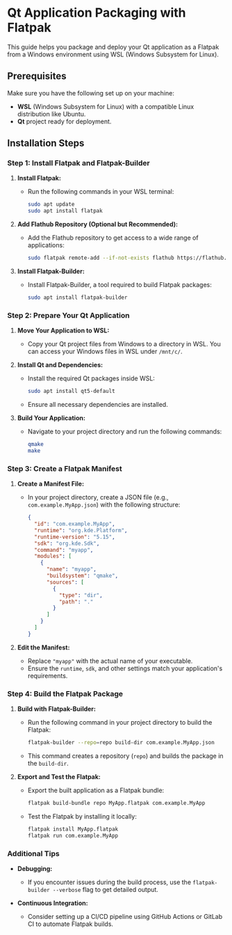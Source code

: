 # Qt Application Packaging with Flatpak

This guide helps you package and deploy your Qt application as a Flatpak from a Windows environment using WSL (Windows Subsystem for Linux).

## Prerequisites
Make sure you have the following set up on your machine:
- **WSL** (Windows Subsystem for Linux) with a compatible Linux distribution like Ubuntu.
- **Qt** project ready for deployment.

## Installation Steps

### Step 1: Install Flatpak and Flatpak-Builder

1. **Install Flatpak:**
   - Run the following commands in your WSL terminal:
     ```bash
     sudo apt update
     sudo apt install flatpak
     ```

2. **Add Flathub Repository (Optional but Recommended):**
   - Add the Flathub repository to get access to a wide range of applications:
     ```bash
     sudo flatpak remote-add --if-not-exists flathub https://flathub.org/repo/flathub.flatpakrepo
     ```

3. **Install Flatpak-Builder:**
   - Install Flatpak-Builder, a tool required to build Flatpak packages:
     ```bash
     sudo apt install flatpak-builder
     ```

### Step 2: Prepare Your Qt Application

1. **Move Your Application to WSL:**
   - Copy your Qt project files from Windows to a directory in WSL. You can access your Windows files in WSL under `/mnt/c/`.

2. **Install Qt and Dependencies:**
   - Install the required Qt packages inside WSL:
     ```bash
     sudo apt install qt5-default
     ```
   - Ensure all necessary dependencies are installed.

3. **Build Your Application:**
   - Navigate to your project directory and run the following commands:
     ```bash
     qmake
     make
     ```

### Step 3: Create a Flatpak Manifest

1. **Create a Manifest File:**
   - In your project directory, create a JSON file (e.g., `com.example.MyApp.json`) with the following structure:
     ```json
     {
       "id": "com.example.MyApp",
       "runtime": "org.kde.Platform",
       "runtime-version": "5.15",
       "sdk": "org.kde.Sdk",
       "command": "myapp",
       "modules": [
         {
           "name": "myapp",
           "buildsystem": "qmake",
           "sources": [
             {
               "type": "dir",
               "path": "."
             }
           ]
         }
       ]
     }
     ```

2. **Edit the Manifest:**
   - Replace `"myapp"` with the actual name of your executable.
   - Ensure the `runtime`, `sdk`, and other settings match your application's requirements.

### Step 4: Build the Flatpak Package

1. **Build with Flatpak-Builder:**
   - Run the following command in your project directory to build the Flatpak:
     ```bash
     flatpak-builder --repo=repo build-dir com.example.MyApp.json
     ```
   - This command creates a repository (`repo`) and builds the package in the `build-dir`.

2. **Export and Test the Flatpak:**
   - Export the built application as a Flatpak bundle:
     ```bash
     flatpak build-bundle repo MyApp.flatpak com.example.MyApp
     ```
   - Test the Flatpak by installing it locally:
     ```bash
     flatpak install MyApp.flatpak
     flatpak run com.example.MyApp
     ```

### Additional Tips

- **Debugging:**
  - If you encounter issues during the build process, use the `flatpak-builder --verbose` flag to get detailed output.
  
- **Continuous Integration:**
  - Consider setting up a CI/CD pipeline using GitHub Actions or GitLab CI to automate Flatpak builds.


